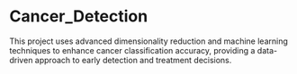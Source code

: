 # Cancer_Detection
This project uses advanced dimensionality reduction and machine learning techniques to enhance cancer classification accuracy, providing a data-driven approach to early detection and treatment decisions.
